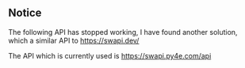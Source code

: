 ## Notice

The following API has stopped working, I have found another solution, which a similar API to https://swapi.dev/

The API which is currently used is https://swapi.py4e.com/api
